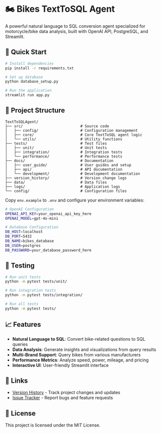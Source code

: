 # 🏍️ Bikes TextToSQL Agent

A powerful natural language to SQL conversion agent specialized for motorcycle/bike data analysis, built with OpenAI API, PostgreSQL, and Streamlit.

## 🚀 Quick Start

```bash
# Install dependencies
pip install -r requirements.txt

# Set up database
python database_setup.py

# Run the application
streamlit run app.py
```

## 📁 Project Structure

```
TextToSQLAgent/
├── src/                          # Source code
│   ├── config/                   # Configuration management
│   ├── core/                     # Core TextToSQL agent logic
│   └── utils/                    # Utility functions
├── tests/                        # Test files
│   ├── unit/                     # Unit tests
│   ├── integration/              # Integration tests
│   └── performance/              # Performance tests
├── docs/                         # Documentation
│   ├── user_guide/               # User guides and setup
│   ├── api/                      # API documentation
│   └── development/              # Development documentation
├── version_history/              # Version change logs
├── data/                         # Data files
├── logs/                         # Application logs
└── config/                       # Configuration files
```



Copy `env.example` to `.env` and configure your environment variables:

```bash
# OpenAI Configuration
OPENAI_API_KEY=your_openai_api_key_here
OPENAI_MODEL=gpt-4o-mini

# Database Configuration
DB_HOST=localhost
DB_PORT=5432
DB_NAME=bikes_database
DB_USER=postgres
DB_PASSWORD=your_database_password_here
```

## 🧪 Testing

```bash
# Run unit tests
python -m pytest tests/unit/

# Run integration tests
python -m pytest tests/integration/

# Run all tests
python -m pytest tests/
```

## 📈 Features

- **Natural Language to SQL**: Convert bike-related questions to SQL queries
- **Data Analysis**: Generate insights and visualizations from query results
- **Multi-Brand Support**: Query bikes from various manufacturers
- **Performance Metrics**: Analyze speed, power, mileage, and pricing
- **Interactive UI**: User-friendly Streamlit interface


## 🔗 Links

- [Version History](version_history/) - Track project changes and updates
- [Issue Tracker](https://github.com/HemanthVarmaKonduru/TextToSQLAgent/issues) - Report bugs and feature requests

## 📄 License

This project is licensed under the MIT License.
